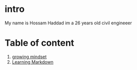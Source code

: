 # intro 
My name is Hossam Haddad im a 26 years old civil engineeer 




# Table of content 
1. [growing mindset](https://hossamhaddad.github.io/reading-notes/read2)
2. [Learning Markdown](https://hossamhaddad.github.io/reading-notes/read1)





